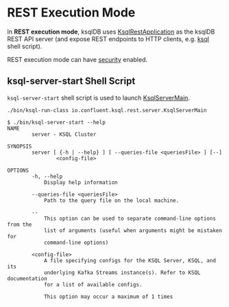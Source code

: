 # REST Execution Mode

In **REST execution mode**, ksqlDB uses [KsqlRestApplication](KsqlRestApplication.md) as the ksqlDB REST API server (and expose REST endpoints to HTTP clients, e.g. [ksql](../cli/Ksql.md) shell script).

REST execution mode can have [security](../security/index.md) enabled.

## ksql-server-start Shell Script

`ksql-server-start` shell script is used to launch [KsqlServerMain](KsqlServerMain.md).

```text
./bin/ksql-run-class io.confluent.ksql.rest.server.KsqlServerMain
```

```console
$ ./bin/ksql-server-start --help
NAME
        server - KSQL Cluster

SYNOPSIS
        server [ {-h | --help} ] [ --queries-file <queriesFile> ] [--]
                <config-file>

OPTIONS
        -h, --help
            Display help information

        --queries-file <queriesFile>
            Path to the query file on the local machine.

        --
            This option can be used to separate command-line options from the
            list of arguments (useful when arguments might be mistaken for
            command-line options)

        <config-file>
            A file specifying configs for the KSQL Server, KSQL, and its
            underlying Kafka Streams instance(s). Refer to KSQL documentation
            for a list of available configs.

            This option may occur a maximum of 1 times
```
